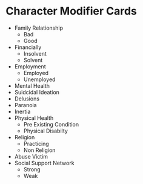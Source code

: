 # Character Modifier Cards

* Family Relationship
  * Bad
  * Good 
* Financially 
  * Insolvent
  * Solvent
* Employment
  * Employed
  * Unemployed
* Mental Health
 * Suidcidal Ideation
 * Delusions
 * Paranoia
 * Inertia
* Physical Health
  * Pre Existing Condition
  * Physical Disabilty
* Religion
  * Practicing
  * Non Religion
* Abuse Victim
* Social Support Network
  * Strong
  * Weak
